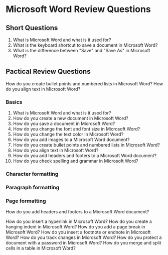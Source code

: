 # Microsoft Word Review Questions

## Short Questions 

1. What is Microsoft Word and what is it used for?
2. What is the keyboard shortcut to save a document in Microsoft Word?
3. What is the difference between "Save" and "Save As" in Microsoft Word?

## Pactical Review Questions

How do you create bullet points and numbered lists in Microsoft Word?
How do you align text in Microsoft Word?

### Basics

1. What is Microsoft Word and what is it used for?
2. How do you create a new document in Microsoft Word?
3. How do you save a document in Microsoft Word?
4. How do you change the font and font size in Microsoft Word?
5. How do you change the text color in Microsoft Word?
6. How do you add images to a Microsoft Word document?
7. How do you create bullet points and numbered lists in Microsoft Word?
8. How do you align text in Microsoft Word?
9. How do you add headers and footers to a Microsoft Word document?
10. How do you check spelling and grammar in Microsoft Word?

### Character formatting

### Paragraph formatting

### Page formatting

How do you add headers and footers to a Microsoft Word document?


How do you insert a hyperlink in Microsoft Word?
How do you create a hanging indent in Microsoft Word?
How do you add a page break in Microsoft Word?
How do you insert a footnote or endnote in Microsoft Word?
How do you track changes in Microsoft Word?
How do you protect a document with a password in Microsoft Word?
How do you merge and split cells in a table in Microsoft Word?
